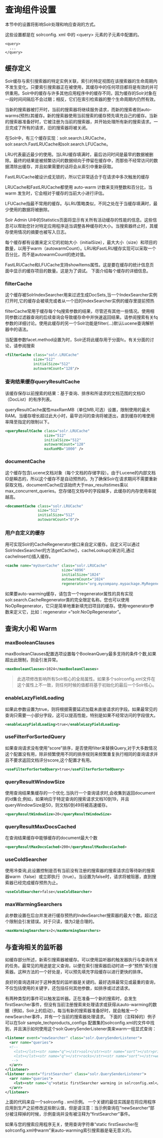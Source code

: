 # 查询组件设置

本节中的设置将影响Solr处理和响应查询的方式。

这些设置都是在 solrconfig. xml 中的 &lt;query&gt; 元素的子元素中配置的。

```
<query>
  ...
</query>
```

## 缓存定义

Solr缓存与索引搜索器的特定实例关联，索引的特定视图在该搜索器的生命周期内不发生变化。只要索引搜索器正在被使用，其缓存中的任何项目都将是有效的并可供重用。Solr中的缓存与许多其他应用程序中的缓存不同，因为缓存的Solr对象在一段时间间隔后不会过期；相反，它们在索引检索器的整个生命周期内仍然有效。

当新的搜索器被打开时，当前的搜索器将继续服务请求，而新的搜索者则auto-warms(预热)其缓存。新的搜索器使用当前搜索的缓存预先填充自己的缓存。当新的搜索器准备好时，它被注册为当前的搜索器，并开始处理所有新的搜索请求。一旦完成了所有的请求，旧的搜索器将被关闭。

在Solr中，有三个缓存实现：solr.search.LRUCache，solr.search.FastLRUCache和solr.search.LFUCache。

LRU代表最近最少的使用。当LRU缓存填满时，最后访问时间是最早的数据被删除。最终的结果是被频繁访问的数据倾向于停留在缓存中，而那些不经常访问的数据清除出缓存，并且如果需要的话将会从索引中重新获取。

FastLRUCache被设计成无锁的，所以它非常适合于在请求中多次触发的缓存

LRUCache和FastLRUCache都使用 auto-warm 计数来支持整数和百分比，当 warm 发生时，它会相对于缓存的当前大小进行评估。

LFUCache指最不常用的缓存。与LRU策略类似，不同之处在于当缓存填满时，最少使用的数据将被删除。

Solr Admin UI中的Statistics页面将显示有关所有活动缓存的性能的信息。这些信息可以帮助您针对特定应用程序适当调整各种缓存的大小。当搜索器终止时，其缓存使用情况的摘要也被写入日志。

每个缓存都有设置来定义它的初始大小（initialSize），最大大小（size）和项目的数量，以用于warm（autowarmCount）。LRU和FastLRU缓存实现可以采取一个百分比，而不是autowarmCount的绝对值。

FastLRUCache和LFUCache支持showItems属性。这是要在缓存的统计信息页面中显示的缓存项目的数量。这是为了调试。
下面介绍每个缓存的详细信息。

### filterCache

这个缓存被SolrIndexSearcher用来过滤生成DocSets,当一个IndexSearcher实例打开时,它的缓存会被填充或者从一个旧的IndexSearcher实例的缓存里提前预热

filterCache常用于缓存每个fq搜索参数的结果，尽管还有其他一些情况。使用相同参数过滤器查询的后续查询会导致缓存命中并快速返回结果。请参阅搜索有关fq参数的详细讨论。使用此缓存的另一个Solr功能是filter(…​)默认Lucene查询解析器中的语法。

当配置参数facet.method设置为时，Solr还将此缓存用于分面fc。有关分面的讨论，请参阅搜索

```xml
<filterCache class="solr.LRUCache"
             size="512"
             initialSize="512"
             autowarmCount="128"/>
```

### 查询结果缓存queryResultCache

该缓存保存以前搜索的结果：基于查询、排序和所请求的文档范围的文档ID（DocList）的有序列表。

queryResultCache属性maxRamMB（单位MB,可选）设置，限制使用的最大RAM。当缓存增长超过此大小时，最早访问的查询将被逐出，直到缓存的堆使用率降至指定的限制以下。

```xml
<queryResultCache class="solr.LRUCache"
                  size="512"
                  initialSize="512"
                  autowarmCount="128"
                  maxRamMB="1000" />
```

### documentCache

这个缓存包含Lucene文档对象（每个文档的存储字段）。由于Lucene的内部文档ID是瞬态的，所以这个缓存不是自动预热的。为了确保Solr在请求期间不需要重新获取文档，documentCache应该始终大于max_resultstimes乘以max_concurrent_queries。您存储在文档中的字段越多，此缓存的内存使用率就越高。

```xml
<documentCache class="solr.LRUCache"
               size="512"
               initialSize="512"
               autowarmCount="0"/>
```

### 用户自定义的缓存

用可实现Solr的CacheRegenerator接口来自定义缓存。自定义可以通过SolrIndexSearcher的方法getCache()，cacheLookup()来访问,通过cacheInsert()插入缓存。

```xml
<cache name="myUserCache" class="solr.LRUCache"
                          size="4096"
                          initialSize="1024"
                          autowarmCount="1024"
                          regenerator="org.mycompany.mypackage.MyRegenerator" />
```

如果要auto-warming缓存，请包含一个regenerator属性的具有实现solr.search.CacheRegenerator类的完全限定名称。您也可以使用NoOpRegenerator，它只是简单地重新填充旧项目的缓存。使用regenerator参数来定义它，比如：regenerator =“solr.NoOpRegenerator”。

## 查询大小和 Warm

### maxBooleanClauses

maxBooleanClauses配置选项设置每个BooleanQuery最多支持的条件个数,如果超出此限制，则会引发异常。

```xml
<maxBooleanClauses>1024</maxBooleanClauses>
```

>此选项修改影响所有Solr核心的全局属性。如果多个solrconfig.xml文件在这个属性上不一致，则任何时候的值都将基于初始化的最后一个Solr核心。

### enableLazyFieldLoading

如果此参数设置为true，则将根据需要延迟加载未直接请求的字段。如果最常见的查询只需要一小部分字段，这可以提高性能，特别是如果不经常访问的字段很大。

```xml
<enableLazyFieldLoading>true</enableLazyFieldLoading>
```

### useFilterForSortedQuery

如果查询请求没有使用“score”排序，是否使用filter来替换Query,对于大多数情况这个配置没有用，除非频繁使用不同的排序规则来频繁重复执行相同的查询请求并且不要求返回文档评分score,这个配置才有用。

```xml
<useFilterForSortedQuery>true</useFilterForSortedQuery>
```

### queryResultWindowSize

使用查询结果集缓存的一个优化.当执行一个查询请求时,会收集到返回document的id集合,例如，如果响应于特定查询的搜索请求文档10到19，并且queryWindowSize是50，则文档0到49将被高速缓存。

```xml
<queryResultWindowSize>20</queryResultWindowSize>
```

### queryResultMaxDocsCached

在查询结果缓存中能够缓存的document最大个数

```xml
<queryResultMaxDocsCached>200</queryResultMaxDocsCached>
```

### useColdSearcher

使用冷查询,此设置控制是否有当前没有注册的搜索器的搜索请求应等待新的搜索器warm（false）或立即执行（true）。当设置为false时，请求将被阻塞，直到搜索器已经完成缓存预热为止。

```xml
<useColdSearcher>false</useColdSearcher>
```

### maxWarmingSearchers

此参数设置在后台并发进行缓存预热的IndexSearcher搜索器的最大个数。超过这个限制会引发错误。对于只读，值为2是合理的。

```xml
<maxWarmingSearchers>2</maxWarmingSearchers>
```

## 与查询相关的监听器

如缓存部分所述，新索引搜索器被缓存。可以使用监听器的触发器执行与查询有关的任务。最常见的用途是定义查询，以便在索引搜索器启动时进一步“预热”索引搜索器。这种方法的一个好处是，可以预先填充字段缓存以进行更快的排序。

良好的查询选择对于这种类型的监听器是关键的。最好选择最常见或最重的查询，不仅包括使用的关键字，还包括任何其他参数，如排序或过滤请求。

有两种类型的事件可以触发监听器。正在准备一个新的搜索时，会发生firstSearcher事件，但没有当前注册搜索来处理请求或获得从auto-warming的数据（例如，Solr上的启动）。每当有新的搜索器准备好时，就会触发一个newSearcher事件，并有一个当前的搜索器处理请求。
下面的（注释掉的）例子可以在Solr sample_techproducts_configs 配置集的solrconfig.xml的文件中找到，并且演示如何使用这个solr.QuerySenderListener类来warm一组显式查询：

```xml
<listener event="newSearcher" class="solr.QuerySenderListener">
  <arr name="queries">
  <!--
    <lst></lst><str name="q"></str>solr</str><str name="sort"></str>price asc</str></lst>
    <lst></lst><str name="q"></str>rocks</str><str name="sort"></str>weight asc</str></lst>
   -->
  </arr>
</listener>
<listener event="firstSearcher" class="solr.QuerySenderListener">
  <arr name="queries">
    <lst><str name="q">static firstSearcher warming in solrconfig.xml</str></lst>
  </arr>
</listener>
```

上面的代码来自一个solrconfig . xml示例。
一个关键的最佳实践是在将应用程序应用到生产之前修改这些默认值，但是请注意：当示例查询在“newSearcher”部分被注释掉的时候，示例查询并没有被注释为“firstSearcher”事件。

如果与您的搜索应用程序无关，使用查询字符串“static firstSearcher在solrconfig.xml中warm”来auto-warming索引搜索器是毫无意义的。